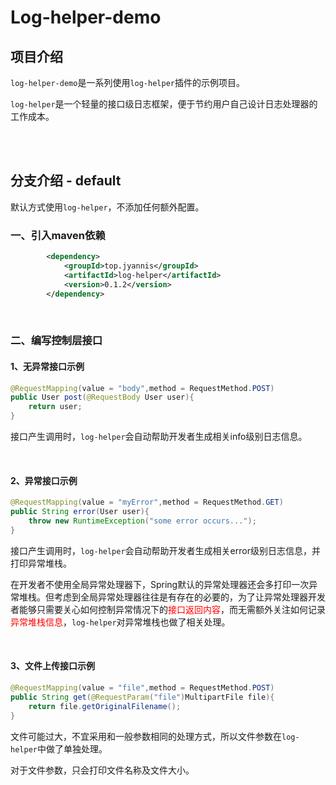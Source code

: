 # Log-helper-demo

## 项目介绍

`log-helper-demo`是一系列使用`log-helper`插件的示例项目。

`log-helper`是一个轻量的接口级日志框架，便于节约用户自己设计日志处理器的工作成本。

<br>

<br>

## 分支介绍 - default

默认方式使用`log-helper`，不添加任何额外配置。

### 一、引入maven依赖

```xml
		<dependency>
			<groupId>top.jyannis</groupId>
			<artifactId>log-helper</artifactId>
			<version>0.1.2</version>
		</dependency>
```

<br>

### 二、编写控制层接口

#### 1、无异常接口示例

```java
@RequestMapping(value = "body",method = RequestMethod.POST)
public User post(@RequestBody User user){
    return user;
}
```

接口产生调用时，`log-helper`会自动帮助开发者生成相关info级别日志信息。

<br>

#### 2、异常接口示例

```java
@RequestMapping(value = "myError",method = RequestMethod.GET)
public String error(User user){
    throw new RuntimeException("some error occurs...");
}
```

接口产生调用时，`log-helper`会自动帮助开发者生成相关error级别日志信息，并打印异常堆栈。

在开发者不使用全局异常处理器下，Spring默认的异常处理器还会多打印一次异常堆栈。但考虑到全局异常处理器往往是有存在的必要的，为了让异常处理器开发者能够只需要关心如何控制异常情况下的<font color='red'>接口返回内容</font>，而无需额外关注如何记录<font color='red'>异常堆栈信息</font>，`log-helper`对异常堆栈也做了相关处理。

<br>

#### 3、文件上传接口示例

```java
@RequestMapping(value = "file",method = RequestMethod.POST)
public String get(@RequestParam("file")MultipartFile file){
    return file.getOriginalFilename();
}
```

文件可能过大，不宜采用和一般参数相同的处理方式，所以文件参数在`log-helper`中做了单独处理。

对于文件参数，只会打印文件名称及文件大小。